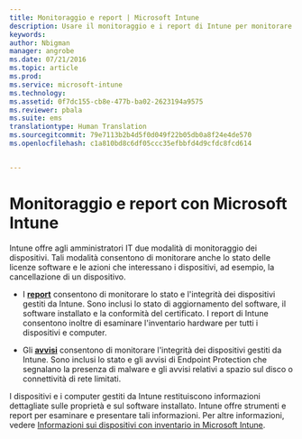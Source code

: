 ```yaml
---
title: Monitoraggio e report | Microsoft Intune
description: Usare il monitoraggio e i report di Intune per monitorare lo stato dei dispositivi nell'organizzazione.
keywords: 
author: Nbigman
manager: angrobe
ms.date: 07/21/2016
ms.topic: article
ms.prod: 
ms.service: microsoft-intune
ms.technology: 
ms.assetid: 0f7dc155-cb8e-477b-ba02-2623194a9575
ms.reviewer: pbala
ms.suite: ems
translationtype: Human Translation
ms.sourcegitcommit: 79e7113b2b4d5f0d049f22b05db0a8f24e4de570
ms.openlocfilehash: c1a810bd8c6df05ccc35efbbfd4d9cfdc8fcd614


---
```


# Monitoraggio e report con Microsoft Intune
Intune offre agli amministratori IT due modalità di monitoraggio dei dispositivi. Tali modalità consentono di monitorare anche lo stato delle licenze software e le azioni che interessano i dispositivi, ad esempio, la cancellazione di un dispositivo.

-   I **[report](../deploy-use/understand-microsoft-intune-operations-by-using-reports.md)** consentono di monitorare lo stato e l'integrità dei dispositivi gestiti da Intune. Sono inclusi lo stato di aggiornamento del software, il software installato e la conformità del certificato.
     I report di Intune consentono inoltre di esaminare l'inventario hardware per tutti i dispositivi e computer.

-   Gli **[avvisi](../deploy-use/get-notified-by-alerts.md)** consentono di monitorare l'integrità dei dispositivi gestiti da Intune. Sono inclusi lo stato e gli avvisi di Endpoint Protection che segnalano la presenza di malware e gli avvisi relativi a spazio sul disco o connettività di rete limitati.

I dispositivi e i computer gestiti da Intune restituiscono informazioni dettagliate sulle proprietà e sul software installato. Intune offre strumenti e report per esaminare e presentare tali informazioni. Per altre informazioni, vedere [Informazioni sui dispositivi con inventario in Microsoft Intune](../deploy-use/understand-your-devices-with-inventory-in-microsoft-intune.md).



<!--HONumber=Aug16_HO3-->


